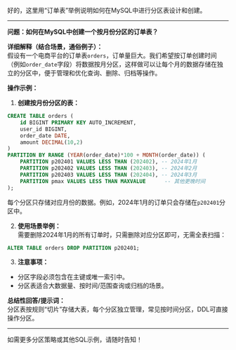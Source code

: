 好的，这里用“订单表”举例说明如何在MySQL中进行分区表设计和创建。

---

**问题：如何在MySQL中创建一个按月份分区的订单表？**

**详细解释（结合场景，通俗例子）：**  
假设有一个电商平台的订单表`orders`，订单量巨大。我们希望按订单创建时间（例如`order_date`字段）将数据按月分区，这样做可以让每个月的数据存储在独立的分区中，便于管理和优化查询、删除、归档等操作。

**操作示例：**

1. **创建按月份分区的表：**

```sql
CREATE TABLE orders (
    id BIGINT PRIMARY KEY AUTO_INCREMENT,
    user_id BIGINT,
    order_date DATE,
    amount DECIMAL(10,2)
)
PARTITION BY RANGE (YEAR(order_date)*100 + MONTH(order_date)) (
    PARTITION p202401 VALUES LESS THAN (202402), -- 2024年1月
    PARTITION p202402 VALUES LESS THAN (202403), -- 2024年2月
    PARTITION p202403 VALUES LESS THAN (202404), -- 2024年3月
    PARTITION pmax VALUES LESS THAN MAXVALUE      -- 其他更晚时间
);
```
每个分区只存储对应月份的数据。例如，2024年1月的订单只会存储在`p202401`分区中。

2. **使用场景举例：**  
  需要删除2024年1月的所有订单时，只需删除对应分区即可，无需全表扫描：

```sql
ALTER TABLE orders DROP PARTITION p202401;
```

3. **注意事项：**  
- 分区字段必须包含在主键或唯一索引中。
- 分区表适合大数据量、按时间/范围查询或归档的场景。

**总结性回答/提示词：**  
分区表按规则“切片”存储大表，每个分区独立管理，常见按时间分区，DDL可直接操作分区。

---

如需更多分区策略或其他SQL示例，请随时告知！